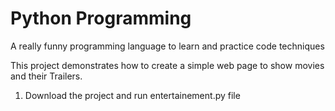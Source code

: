 # Python Programming
A really funny programming language to learn and practice code techniques

This project demonstrates how to create a simple web page to show movies and their Trailers.

1) Download the project and run entertainement.py file 
